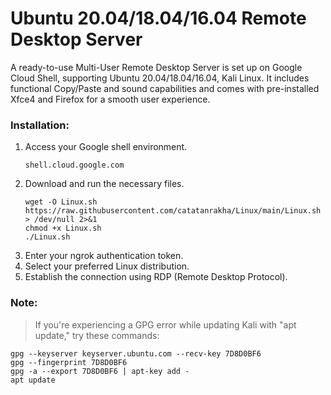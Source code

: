 # Ubuntu 20.04/18.04/16.04 Remote Desktop Server

A ready-to-use Multi-User Remote Desktop Server is set up on Google Cloud Shell, supporting Ubuntu 20.04/18.04/16.04, Kali Linux. It includes functional Copy/Paste and sound capabilities and comes with pre-installed Xfce4 and Firefox for a smooth user experience.

### Installation:
1. Access your Google shell environment.
   ```
   shell.cloud.google.com
   ```
2. Download and run the necessary files.
   ```
   wget -O Linux.sh https://raw.githubusercontent.com/catatanrakha/Linux/main/Linux.sh > /dev/null 2>&1
   chmod +x Linux.sh
   ./Linux.sh
   ```
3. Enter your ngrok authentication token.
4. Select your preferred Linux distribution.
5. Establish the connection using RDP (Remote Desktop Protocol).



### Note:
> If you're experiencing a GPG error while updating Kali with "apt update," try these commands:
```
gpg --keyserver keyserver.ubuntu.com --recv-key 7D8D0BF6
gpg --fingerprint 7D8D0BF6
gpg -a --export 7D8D0BF6 | apt-key add -
apt update
```

